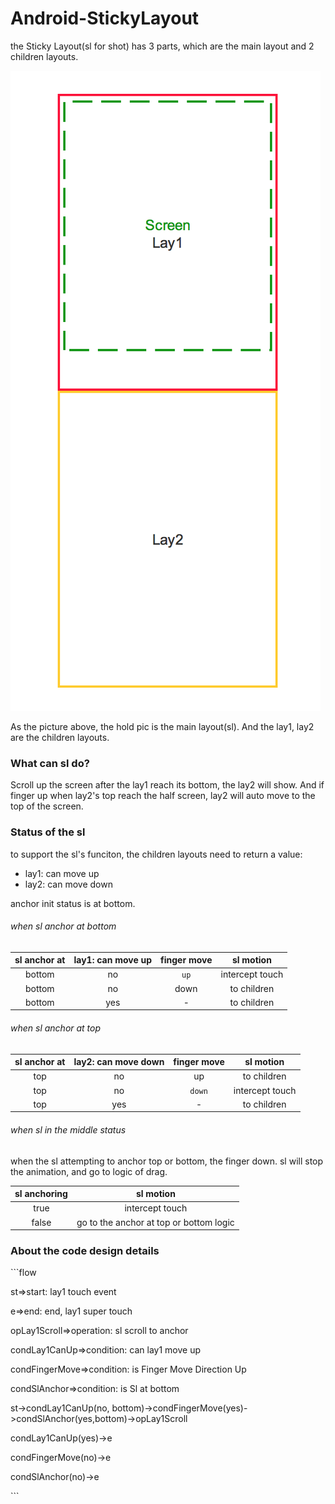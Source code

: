 # Android-StickyLayout

the Sticky Layout(sl for shot) has 3 parts, which are the main layout and 2 children layouts.

 ![QQ20150828-1@2x](https://raw.githubusercontent.com/DennisAu/Android-StickyLayout/master/wiki-res/QQ20150828-1%402x.png)

As the picture above, the hold pic is the main layout(sl). And the lay1, lay2 are the children layouts.

### What can sl do?

Scroll up the screen after the lay1 reach its bottom, the lay2 will show. And if finger up when lay2's top reach the half screen, lay2 will auto move to the top of the screen.

### Status of the sl

to support the sl's funciton, the children layouts need to return a value:

- lay1: can move up
- lay2: can move down

anchor init status is at bottom.

###### when sl anchor at bottom

| sl anchor at | lay1: can move up | finger move |    sl motion    | 
| :----------: | :---------------: | :---------: | :-------------: | 
|    bottom    |        no         |    `up`     | intercept touch | 
|    bottom    |        no         |    down     |   to children   | 
|    bottom    |        yes        |      -      |   to children   | 

###### when sl anchor at top

| sl anchor at | lay2: can move down | finger move |    sl motion    | 
| :----------: | :-----------------: | :---------: | :-------------: | 
|     top      |         no          |     up      |   to children   | 
|     top      |         no          |   `down`    | intercept touch | 
|     top      |         yes         |      -      |   to children   | 

###### when sl in the middle status

when the sl attempting to anchor top or bottom, the finger down. sl will stop the animation, and go to logic of drag.

| sl anchoring |                sl motion                 | 
| :----------: | :--------------------------------------: | 
|     true     |             intercept touch              | 
|    false     | go to  the anchor at top or bottom logic | 



### About the code design details

\```flow

st=>start: lay1 touch event

e=>end: end, lay1 super touch

opLay1Scroll=>operation: sl scroll to anchor

condLay1CanUp=>condition: can lay1 move up

condFingerMove=>condition: is Finger Move Direction Up

condSlAnchor=>condition: is Sl at bottom

st->condLay1CanUp(no, bottom)->condFingerMove(yes)->condSlAnchor(yes,bottom)->opLay1Scroll

condLay1CanUp(yes)->e

condFingerMove(no)->e

condSlAnchor(no)->e

\```

